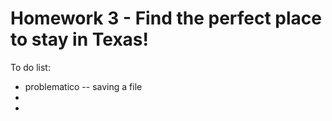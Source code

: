 # Homework 3 - Find the perfect place to stay in Texas!
 

To do list:

  * problematico -- saving a file
  *
  *
